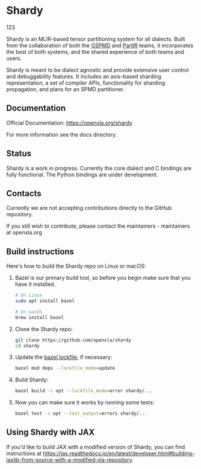 # Shardy

123

Shardy is an MLIR-based tensor partitioning system for all dialects. Built from
the collaboration of both the [GSPMD](https://arxiv.org/abs/2105.04663) and
[PartIR](https://arxiv.org/abs/2401.11202) teams, it incorporates the best of
both systems, and the shared experience of both teams and users.

Shardy is meant to be dialect agnostic and provide extensive user control and
debuggability features. It includes an axis-based sharding representation, a set
of compiler APIs, functionality for sharding propagation, and plans for an SPMD
partitioner.

## Documentation

Official Documentation: <https://openxla.org/shardy>

For more information see the docs directory.

## Status

Shardy is a work in progress. Currently the core dialect and C bindings are
fully functional. The Python bindings are under development.

## Contacts

Currently we are not accepting contributions directly to the GitHub repository.

If you still wish to contribute, please contact the maintainers - maintainers at
openxla.org

## Build instructions

Here's how to build the Shardy repo on Linux or macOS:

1.  Bazel is our primary build tool, so before you begin make sure that you have
    it installed.

    ```sh
    # On Linux
    sudo apt install bazel

    # On macOS
    brew install bazel
    ```

2.  Clone the Shardy repo:

    ```sh
    git clone https://github.com/openxla/shardy
    cd shardy
    ```

3.  Update the
    [bazel lockfile](https://bazel.build/versions/6.5.0/external/lockfile), if
    necessary:

    ```sh
    bazel mod deps --lockfile_mode=update
    ```

4.  Build Shardy:

    ```sh
    bazel build -c opt --lockfile_mode=error shardy/...
    ```

5.  Now you can make sure it works by running some tests:

    ```sh
    bazel test -c opt --test_output=errors shardy/...
    ```

## Using Shardy with JAX

If you'd like to build JAX with a modified version of Shardy, you can find
instructions at
https://jax.readthedocs.io/en/latest/developer.html#building-jaxlib-from-source-with-a-modified-xla-repository.
